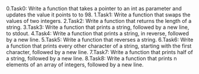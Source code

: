 0.Task0: Write a function that takes a pointer to an int as parameter and updates the value it points to to 98.
1.Task1: Write a function that swaps the values of two integers.
2.Task2: Write a function that returns the length of a string.
3.Task3: Write a function that prints a string, followed by a new line, to stdout.
4.Task4: Write a function that prints a string, in reverse, followed by a new line.
5.Task5: Write a function that reverses a string.
6.Task6: Write a function that prints every other character of a string, starting with the first character, followed by a new line.
7.Task7: Write a function that prints half of a string, followed by a new line.
8.Task8: Write a function that prints n elements of an array of integers, followed by a new line.


